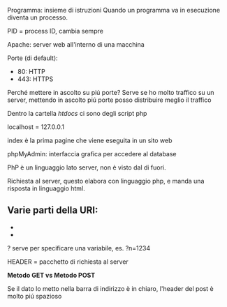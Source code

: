 Programma: insieme di istruzioni
Quando un programma va in esecuzione diventa un processo.

PID = process ID, cambia sempre

Apache: server web all'interno di una macchina

Porte (di default):
- 80: HTTP
- 443: HTTPS

Perché mettere in ascolto su piú porte?
Serve se ho molto traffico su un server, mettendo in ascolto piú porte posso distribuire meglio il traffico

Dentro la cartella *htdocs* ci sono degli script php

localhost = 127.0.0.1

index è la prima pagine che viene eseguita in un sito web

phpMyAdmin: interfaccia grafica per accedere al database

PhP è un linguaggio lato server, non è visto dal di fuori.

Richiesta al server, questo elabora con linguaggio php, e manda una risposta in linguaggio html.

Varie parti della URI:
-
-
-

? serve per specificare una variabile, es. ?n=1234

HEADER = pacchetto di richiesta al server

**Metodo GET vs Metodo POST**

Se il dato lo metto nella barra di indirizzo è in chiaro, 
l'header del post è molto piú spazioso